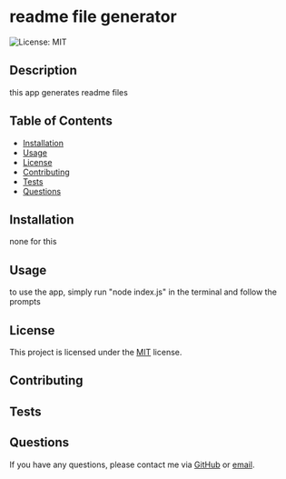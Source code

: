 # readme file generator

![License: MIT](https://img.shields.io/badge/License-MIT-yellow.svg)

## Description
this app generates readme files

## Table of Contents
- [Installation](#installation)
- [Usage](#usage)
- [License](#license)
- [Contributing](#contributing)
- [Tests](#tests)
- [Questions](#questions)

## Installation
none for this

## Usage
to use the app, simply run "node index.js" in the terminal and follow the prompts

## License

This project is licensed under the [MIT](https://opensource.org/licenses/MIT) license.


## Contributing


## Tests


## Questions
If you have any questions, please contact me via [GitHub](https://github.com/IanStocker02) or [email](mailto:iant.stocker@gmail.com).
